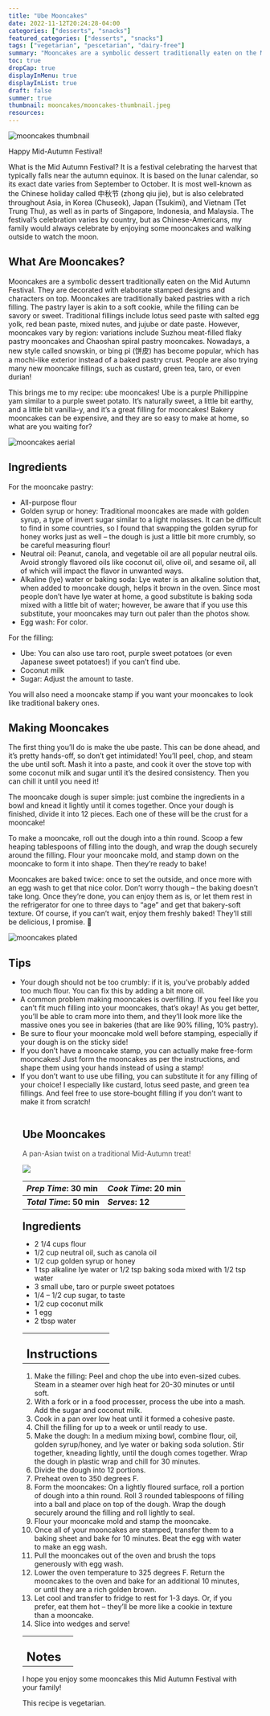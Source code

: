 ```yaml
---
title: "Ube Mooncakes"
date: 2022-11-12T20:24:28-04:00
categories: ["desserts", "snacks"]
featured_categories: ["desserts", "snacks"]
tags: ["vegetarian", "pescetarian", "dairy-free"]
summary: "Mooncakes are a symbolic dessert traditionally eaten on the Mid Autumn Festival. They are decorated with elaborate stamped designs and characters on top. Mooncakes are traditionally baked pastries with a rich filling. The pastry layer is akin to a soft cookie, while the filling can be savory or sweet. Traditional fillings include lotus seed paste with salted egg yolk, red bean paste, mixed nutes, and jujube or date paste."
toc: true
dropCap: true
displayInMenu: true
displayInList: true
draft: false
summer: true
thumbnail: mooncakes/mooncakes-thumbnail.jpeg
resources:
---
```


![mooncakes thumbnail](../../mooncakes/mooncakes-thumbnail.jpeg)

Happy Mid-Autumn Festival!

What is the Mid Autumn Festival? It is a festival celebrating the harvest that typically falls near the autumn equinox. It is based on the lunar calendar, so its exact date varies from September to October. It is most well-known as the Chinese holiday called 中秋节 (zhong qiu jie), but is also celebrated throughout Asia, in Korea (Chuseok), Japan (Tsukimi), and Vietnam (Tet Trung Thu), as well as in parts of Singapore, Indonesia, and Malaysia. The festival’s celebration varies by country, but as Chinese-Americans, my family would always celebrate by enjoying some mooncakes and walking outside to watch the moon.

## What Are Mooncakes?

Mooncakes are a symbolic dessert traditionally eaten on the Mid Autumn Festival. They are decorated with elaborate stamped designs and characters on top. Mooncakes are traditionally baked pastries with a rich filling. The pastry layer is akin to a soft cookie, while the filling can be savory or sweet. Traditional fillings include lotus seed paste with salted egg yolk, red bean paste, mixed nutes, and jujube or date paste. However, mooncakes vary by region: variations include Suzhou meat-filled flaky pastry mooncakes and Chaoshan spiral pastry mooncakes. Nowadays, a new style called snowskin, or bing pi (饼皮) has become popular, which has a mochi-like exterior instead of a baked pastry crust. People are also trying many new mooncake fillings, such as custard, green tea, taro, or even durian!

This brings me to my recipe: ube mooncakes! Ube is a purple Phillippine yam similar to a purple sweet potato. It’s naturally sweet, a little bit earthy, and a little bit vanilla-y, and it’s a great filling for mooncakes! Bakery mooncakes can be expensive, and they are so easy to make at home, so what are you waiting for?

![mooncakes aerial](../../mooncakes/mooncakes-aerial.jpeg)

## Ingredients

For the mooncake pastry:

- All-purpose flour
- Golden syrup or honey: Traditional mooncakes are made with golden syrup, a type of invert sugar similar to a light molasses. It can be difficult to find in some countries, so I found that swapping the golden syrup for honey works just as well – the dough is just a little bit more crumbly, so be careful measuring flour!
- Neutral oil: Peanut, canola, and vegetable oil are all popular neutral oils. Avoid strongly flavored oils like coconut oil, olive oil, and sesame oil, all of which will impact the flavor in unwanted ways.
- Alkaline (lye) water or baking soda: Lye water is an alkaline solution that, when added to mooncake dough, helps it brown in the oven. Since most people don’t have lye water at home, a good substitute is baking soda mixed with a little bit of water; however, be aware that if you use this substitute, your mooncakes may turn out paler than the photos show.
- Egg wash: For color.

For the filling:

- Ube: You can also use taro root, purple sweet potatoes (or even Japanese sweet potatoes!) if you can’t find ube.
- Coconut milk
- Sugar: Adjust the amount to taste.

You will also need a mooncake stamp if you want your mooncakes to look like traditional bakery ones.

## Making Mooncakes
The first thing you’ll do is make the ube paste. This can be done ahead, and it’s pretty hands-off, so don’t get intimidated! You’ll peel, chop, and steam the ube until soft. Mash it into a paste, and cook it over the stove top with some coconut milk and sugar until it’s the desired consistency. Then you can chill it until you need it!

The mooncake dough is super simple: just combine the ingredients in a bowl and knead it lightly until it comes together. Once your dough is finished, divide it into 12 pieces. Each one of these will be the crust for a mooncake!

To make a mooncake, roll out the dough into a thin round. Scoop a few heaping tablespoons of filling into the dough, and wrap the dough securely around the filling. Flour your mooncake mold, and stamp down on the mooncake to form it into shape. Then they’re ready to bake!

Mooncakes are baked twice: once to set the outside, and once more with an egg wash to get that nice color. Don’t worry though – the baking doesn’t take long. Once they’re done, you can enjoy them as is, or let them rest in the refrigerator for one to three days to “age” and get that bakery-soft texture. Of course, if you can’t wait, enjoy them freshly baked! They’ll still be delicious, I promise. 🙂

![mooncakes plated](../../mooncakes/mooncakes-plated.jpeg)

## Tips

- Your dough should not be too crumbly: if it is, you’ve probably added too much flour. You can fix this by adding a bit more oil.
- A common problem making mooncakes is overfilling. If you feel like you can’t fit much filling into your mooncakes, that’s okay! As you get better, you’ll be able to cram more into them, and they’ll look more like the massive ones you see in bakeries (that are like 90% filling, 10% pastry).
- Be sure to flour your mooncake mold well before stamping, especially if your dough is on the sticky side!
- If you don’t have a mooncake stamp, you can actually make free-form mooncakes! Just form the mooncakes as per the instructions, and shape them using your hands instead of using a stamp!
- If you don’t want to use ube filling, you can substitute it for any filling of your choice! I especially like custard, lotus seed paste, and green tea fillings. And feel free to use store-bought filling if you don’t want to make it from scratch!

<div class = "bg-pink-100 dark:bg-gray-700"  id = "recipe"> 
<div class = "bg-pink-100 dark:bg-gray-700"  style = "padding-left:2em; margin-top:0; margin-bottom:0;">

<div style="display:grid; align-items:start; justify-content:space-between; padding-right:2em" class="grid-cols-2 gap-2 md:gap-4 lg:gap-8 xl:gap-12"><div class = "mb-8"><h2>Ube Mooncakes</h2><p style = "font-weight: 300;">A pan-Asian twist on a traditional Mid-Autumn treat!</p></div><img src="../../mooncakes/mooncakes-thumbnail.jpeg"  class="w-full h-auto mx-auto"></div>

| _Prep Time_: 30 min  | _Cook Time_: 20 min  |
| :--- | :--- |
| **_Total Time_: 50 min** | **_Serves_: 12**  |

</div>
<div style="padding-left:2em; padding-right:2em; border-width:3px; margin-top:0;" class="bg-white dark:bg-gray-900 border-pink-100 dark:border-gray-700 dark:!text-white">
 <div><h2 style = "margin-top:1em; margin-bottom:0;" >Ingredients</h2></div>

- 2 1/4 cups flour
- 1/2 cup neutral oil, such as canola oil
- 1/2 cup golden syrup or honey
- 1 tsp alkaline lye water or 1/2 tsp baking soda mixed with 1/2 tsp water
- 3 small ube, taro or purple sweet potatoes
- 1/4 – 1/2 cup sugar, to taste
- 1/2 cup coconut milk
- 1 egg
- 2 tbsp water

|   |    |
| :--- | :--- |
| <div><h2 style = "margin-top:1em; margin-bottom:0;" >Instructions</h2></div>|   |

1. Make the filling: Peel and chop the ube into even-sized cubes. Steam in a steamer over high heat for 20-30 minutes or until soft.
2. With a fork or in a food processer, process the ube into a mash. Add the sugar and coconut milk.
3. Cook in a pan over low heat until it formed a cohesive paste.
4. Chill the filling for up to a week or until ready to use.
5. Make the dough: In a medium mixing bowl, combine flour, oil, golden syrup/honey, and lye water or baking soda solution. Stir together, kneading lightly, until the dough comes together. Wrap the dough in plastic wrap and chill for 30 minutes.
6. Divide the dough into 12 portions.
7. Preheat oven to 350 degrees F.
8. Form the mooncakes: On a lightly floured surface, roll a portion of dough into a thin round. Roll 3 rounded tablespoons of filling into a ball and place on top of the dough. Wrap the dough securely around the filling and roll lightly to seal.
9. Flour your mooncake mold and stamp the mooncake.
10. Once all of your mooncakes are stamped, transfer them to a baking sheet and bake for 10 minutes. Beat the egg with water to make an egg wash.
11. Pull the mooncakes out of the oven and brush the tops generously with egg wash.
12. Lower the oven temperature to 325 degrees F. Return the mooncakes to the oven and bake for an additional 10 minutes, or until they are a rich golden brown.
13. Let cool and transfer to fridge to rest for 1-3 days. Or, if you prefer, eat them hot – they’ll be more like a cookie in texture than a mooncake.
14. Slice into wedges and serve!

|   |    |
| :--- | :--- |
| <div><h2 style = "margin-top:1em; margin-bottom:0;" >Notes</h2></div>|   |

I hope you enjoy some mooncakes this Mid Autumn Festival with your family!

This recipe is vegetarian.

</div>
</div>